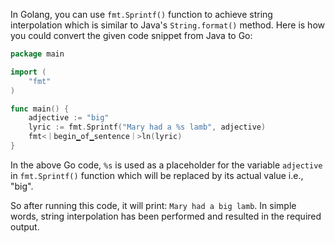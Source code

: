 In Golang, you can use `fmt.Sprintf()` function to achieve string interpolation which is similar to Java's `String.format()` method. Here is how you could convert the given code snippet from Java to Go:

```go
package main

import (
	"fmt"
)

func main() {
	adjective := "big"
	lyric := fmt.Sprintf("Mary had a %s lamb", adjective)
	fmt<｜begin▁of▁sentence｜>ln(lyric)
}
```
In the above Go code, `%s` is used as a placeholder for the variable `adjective` in `fmt.Sprintf()` function which will be replaced by its actual value i.e., "big". 

So after running this code, it will print: `Mary had a big lamb`. In simple words, string interpolation has been performed and resulted in the required output.

